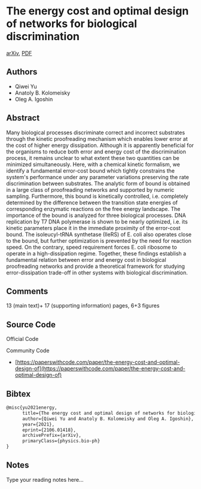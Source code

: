 
# The energy cost and optimal design of networks for biological discrimination

[arXiv](https://arxiv.org/abs/2106.01418), [PDF](https://arxiv.org/pdf/2106.01418.pdf)

## Authors

- Qiwei Yu
- Anatoly B. Kolomeisky
- Oleg A. Igoshin

## Abstract

Many biological processes discriminate correct and incorrect substrates through the kinetic proofreading mechanism which enables lower error at the cost of higher energy dissipation. Although it is apparently beneficial for the organisms to reduce both error and energy cost of the discrimination process, it remains unclear to what extent these two quantities can be minimized simultaneously. Here, with a chemical kinetic formalism, we identify a fundamental error-cost bound which tightly constrains the system's performance under any parameter variations preserving the rate discrimination between substrates. The analytic form of bound is obtained in a large class of proofreading networks and supported by numeric sampling. Furthermore, this bound is kinetically controlled, i.e. completely determined by the difference between the transition state energies of corresponding enzymatic reactions on the free energy landscape. The importance of the bound is analyzed for three biological processes. DNA replication by T7 DNA polymerase is shown to be nearly optimized, i.e. its kinetic parameters place it in the immediate proximity of the error-cost bound. The isoleucyl-tRNA synthetase (IleRS) of E. coli also operates close to the bound, but further optimization is prevented by the need for reaction speed. On the contrary, speed requirement forces E. coli ribosome to operate in a high-dissipation regime. Together, these findings establish a fundamental relation between error and energy cost in biological proofreading networks and provide a theoretical framework for studying error-dissipation trade-off in other systems with biological discrimination.

## Comments

13 (main text)+ 17 (supporting information) pages, 6+3 figures

## Source Code

Official Code



Community Code

- [https://paperswithcode.com/paper/the-energy-cost-and-optimal-design-of](https://paperswithcode.com/paper/the-energy-cost-and-optimal-design-of)

## Bibtex

```tex
@misc{yu2021energy,
      title={The energy cost and optimal design of networks for biological discrimination}, 
      author={Qiwei Yu and Anatoly B. Kolomeisky and Oleg A. Igoshin},
      year={2021},
      eprint={2106.01418},
      archivePrefix={arXiv},
      primaryClass={physics.bio-ph}
}
```

## Notes

Type your reading notes here...

